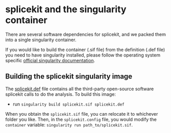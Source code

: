 # splicekit and the singularity container

There are several software dependencies for splicekit, and we packed them into a single singularity container.

If you would like to build the container (.sif file) from the definition (.def file) you need to have singularity installed, please follow the operating system specific [official singularity documentation](https://docs.sylabs.io/guides/3.0/user-guide/installation.html).

## Building the splicekit singularity image

The [splicekit.def](splicekit.def) file contains all the third-party open-source software splicekit calls to do the analysis. To build this image:

- run `singularity build splicekit.sif splicekit.def`

When you obtain the `splicekit.sif` file, you can relocate it to whichever folder you like. Then, in the `splicekit.config` file, you would modify the `container` variable: `singularity run path_to/splicekit.sif`.
